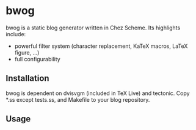 # bwog

bwog is a static blog generator written in Chez Scheme. Its highlights include:

- powerful filter system (character replacement, KaTeX macros, LaTeX figure, ...)
- full configurability

## Installation

bwog is dependent on dvisvgm (included in TeX Live) and tectonic. Copy \*.ss except tests.ss, and Makefile to your blog repository.

## Usage
